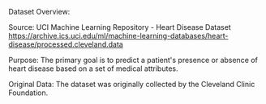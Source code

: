 Dataset Overview:

Source: UCI Machine Learning Repository - Heart Disease Dataset https://archive.ics.uci.edu/ml/machine-learning-databases/heart-disease/processed.cleveland.data 

Purpose: The primary goal is to predict a patient's presence or absence of heart disease based on a set of medical attributes.

Original Data: The dataset was originally collected by the Cleveland Clinic Foundation.
